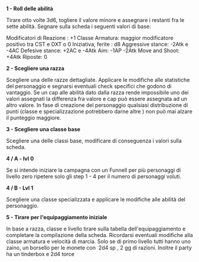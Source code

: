 **1 - Roll delle abilità**

Tirare otto volte 3d6, togliere il valore minore e assegnare i restanti fra le sette abilità.
Segnare sulla scheda i seguenti valori di base:

Modificatori di Reazione : +1
Classe Armatura: maggior modificatore positivo tra CST e DXT o 0
Iniziativa, ferite : d8
Aggressive stance: -2Atk e -4AC
Defesive stance: +2AC e -4Atk
Aim: -1AP -2Atk
Move and Shoot: +4Atk
Riposte: 0

**2 - Scegliere una razza**

Scegliere una delle razze dettagliate. Applicare le modifiche alle statistiche del personaggio e segnarsi eventuali check specifici che godono di vantaggio. Se un cap alle abilità dato dalla razza rende impossibile uno dei valori assegnati la differenza fra valore e cap può essere assegnata ad un altro valore. 
In fase di creazione del personaggio qualsiasi distribuzione di punti (classe e specializzazione potrebbero darne altre ) non può mai alzare il punteggio maggiore.


**3 - Scegliere una classe base**

Scegliere una delle classi base, modificare di conseguenza i valori sulla scheda.

**4 / A - lvl 0**

Se si intende iniziare la campagna con un Funnell per più personaggi di livello zero ripetere solo gli step 1 - 4 per il numero di personaggi voluti.

**4 / B - Lvl 1**

Scegliere una classe specializzata e applicare le modifiche alle abilità del personaggio.

**5 - Tirare per l'equipaggiamento iniziale**

In base a razza, classe e livello tirare sulla tabella dell'equipaggiamento e completare la compilazione della scheda. Ricordarsi eventuali modifiche alla classe armatura e velocità di marcia.
Solo se di primo livello tutti hanno uno zaino, un borsello per le monete con  2d4 sp , 2 gg di razioni. Inoltre il party ha un tinderbox e 2d4 torce